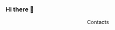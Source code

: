 ### Hi there 👋
<div align="center"><p>Contacts</p></div>
<div id="badges">
  <img src="https://img.shields.io/badge/telegram-blue?style=for-the-badge&logo=telegram&logoColor=blue" alt=""/>
</div>
<!--
**SubjectSp1rit/SubjectSp1rit** is a ✨ _special_ ✨ repository because its `README.md` (this file) appears on your GitHub profile.

Here are some ideas to get you started:

- 🔭 I’m currently working on ...
- 🌱 I’m currently learning ...
- 👯 I’m looking to collaborate on ...
- 🤔 I’m looking for help with ...
- 💬 Ask me about ...
- 📫 How to reach me: ...
- 😄 Pronouns: ...
- ⚡ Fun fact: ...
-->
